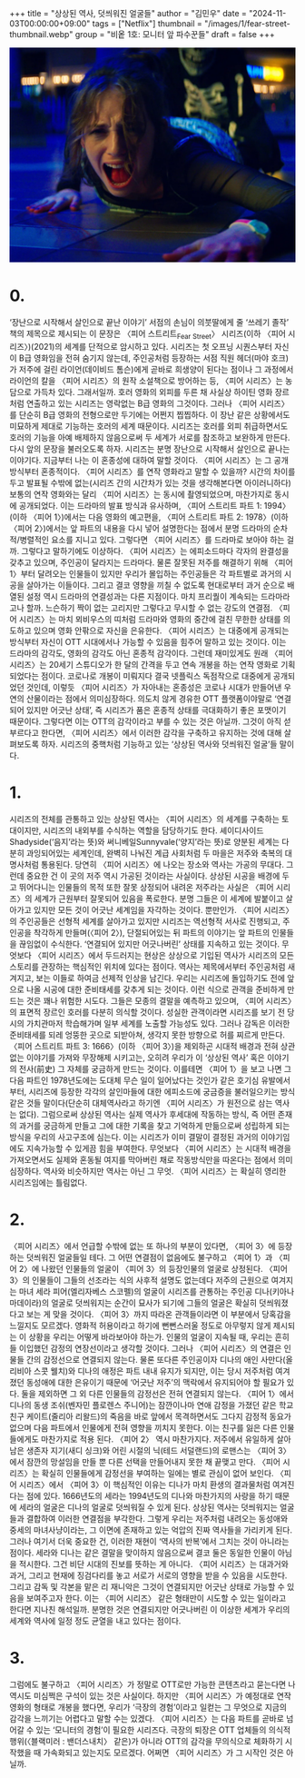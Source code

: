 +++
title = "상상된 역사, 덧씌워진 얼굴들"
author = "김민우"
date = "2024-11-03T00:00:00+09:00"
tags = ["Netflix"]
thumbnail = "/images/1/fear-street-thumbnail.webp"
group = "비옽 1호: 모니터 앞 파수꾼들"
draft = false
+++

![Fear Street](/images/1/fear-street-1.webp)

# 0.

‘장난으로 시작해서 살인으로 끝난 이야기’
서점의 손님이 의붓딸에게 줄 ‘쓰레기 졸작’ 책의 제목으로 제시되는 이 문장은 〈피어 스트리트<sub>Fear Street</sub>〉 시리즈(이하 〈피어 시리즈〉)(2021)의 세계를 단적으로 암시하고 있다. 시리즈는 첫 오프닝 시퀀스부터 자신이 B급 영화임을 전혀 숨기지 않는데, 주인공처럼 등장하는 서점 직원 헤더(마야 호크)가 저주에 걸린 라이언(데이비드 톰슨)에게 곧바로 희생양이 된다는 점이나 그 과정에서 라이언의 칼을 〈피어 시리즈〉의 원작 소설책으로 방어하는 등, 〈피어 시리즈〉는 농담으로 가득차 있다. 그래서일까. 호러 영화의 외피를 두른 채 사실상 하이틴 영화 장르처럼 연출하고 있는 시리즈는 영락없는 B급 영화의 그것이다. 그러나 〈피어 시리즈〉를 단순히 B급 영화의 전형으로만 두기에는 어쩐지 찝찝하다. 이 장난 같은 상황에서도 미묘하게 제대로 기능하는 호러의 세계 때문이다. 시리즈는 호러를 외피 취급하면서도 호러의 기능을 아예 배제하지 않음으로써 두 세계가 서로를 참조하고 보완하게 만든다. 다시 앞의 문장을 불러오도록 하자. 시리즈는 분명 장난으로 시작해서 살인으로 끝나는 이야기다. 지금부터 나는 이 혼종성에 대하여 말할 것이다.
〈피어 시리즈〉는 그 공개 방식부터 혼종적이다. 〈피어 시리즈〉를 연작 영화라고 말할 수 있을까? 시간의 차이를 두고 발표될 수밖에 없는(시리즈 간의 시간차가 있는 것을 생각해본다면 아이러니하다) 보통의 연작 영화와는 달리 〈피어 시리즈〉는 동시에 촬영되었으며, 마찬가지로 동시에 공개되었다. 이는 드라마의 발표 방식과 유사하며, 〈피어 스트리트 파트 1: 1994〉(이하 〈피어 1〉)에서는 다음 영화의 예고편을, 〈피어 스트리트 파트 2: 1978〉(이하 〈피어 2〉)에서는 앞 파트의 내용을 다시 넣어 설명한다는 점에서 분명 드라마의 순차적/병렬적인 요소를 지니고 있다. 그렇다면 〈피어 시리즈〉를 드라마로 보아야 하는 걸까. 그렇다고 말하기에도 이상하다. 〈피어 시리즈〉는 에피소드마다 각자의 완결성을 갖추고 있으며, 주인공이 달라지는 드라마다. 물론 잘못된 저주를 해결하기 위해 〈피어 1〉부터 달려오는 인물들이 있지만 우리가 몰입하는 주인공들은 각 파트별로 과거의 시공을 살아가는 이들이다. 그리고 결코 영향을 끼칠 수 없도록 현대로부터 과거 순으로 배열된 설정 역시 드라마의 연결성과는 다른 지점이다. 마치 프리퀄이 계속되는 드라마라고나 할까. 느슨하기 짝이 없는 고리지만 그렇다고 무시할 수 없는 강도의 연결점. 〈피어 시리즈〉는 마치 뫼비우스의 띠처럼 드라마와 영화의 중간에 걸친 무한한 상태를 의도하고 있으며 영화 안팎으로 자신을 은유한다. 〈피어 시리즈〉는 대중에게 공개되는 방식부터 자신이 OTT 시대에서나 가능할 수 있음을 힘주어 말하고 있는 것이다. 이는 드라마의 감각도, 영화의 감각도 아닌 혼종적 감각이다. 그런데 재미있게도 원래 〈피어 시리즈〉는 20세기 스튜디오가 한 달의 간격을 두고 연속 개봉을 하는 연작 영화로 기획되었다는 점이다. 코로나로 개봉이 미뤄지다 결국 넷플릭스 독점작으로 대중에게 공개되었던 것인데, 이렇듯 〈피어 시리즈〉가 자아내는 혼종성은 코로나 시대가 만들어낸 우연의 산물이라는 점에서 의미심장하다. 의도치 않게 경유한 OTT 플랫폼이야말로 ‘연결되어 있지만 어긋난 상태’, 즉 시리즈가 품은 혼종적 상태를 극대화하기 좋은 포맷이기 때문이다. 그렇다면 이는 OTT의 감각이라고 부를 수 있는 것은 아닐까. 그것이 아직 섣부르다고 한다면, 〈피어 시리즈〉에서 이러한 감각을 구축하고 유지하는 것에 대해 살펴보도록 하자. 시리즈의 중핵처럼 기능하고 있는 ‘상상된 역사와 덧씌워진 얼굴’들 말이다.

# 1.

시리즈의 전체를 관통하고 있는 상상된 역사는 〈피어 시리즈〉의 세계를 구축하는 토대이지만, 시리즈의 내외부를 수식하는 역할을 담당하기도 한다. 셰이디사이드Shadyside(‘음지’라는 뜻)와 써니베일Sunnyvale(‘양지’라는 뜻)로 양분된 세계는 다분히 과잉되어있는 세계인데, 완벽히 나눠진 계급 사회처럼 두 마을은 저주와 축복의 대명사처럼 통용된다. 당연히 〈피어 시리즈〉에 나오는 장소와 역사는 가공의 무대다. 그런데 중요한 건 이 곳의 저주 역시 가공된 것이라는 사실이다. 상상된 시공을 배경에 두고 뛰어다니는 인물들의 목적 또한 잘못 상정되어 내려온 저주라는 사실은 〈피어 시리즈〉의 세계가 근원부터 잘못되어 있음을 폭로한다. 분명 그들은 이 세계에 발붙이고 살아가고 있지만 모든 것이 어긋난 세계임을 자각하는 것이다. 뿐만인가. 〈피어 시리즈〉의 주인공들은 선형적 세계를 살아가고 있지만 시리즈는 역선형적 서사로 진행되고, 주인공을 착각하게 만들며(〈피어 2〉), 단절되어있는 뒤 파트의 이야기는 앞 파트의 인물들을 끊임없이 수식한다. ‘연결되어 있지만 어긋나버린’ 상태를 지속하고 있는 것이다.
무엇보다 〈피어 시리즈〉에서 두드러지는 현상은 상상으로 기입된 역사가 시리즈의 모든 스토리를 관장하는 핵심적인 위치에 있다는 점이다. 역사는 제목에서부터 주인공처럼 새겨지고, 보는 이들로 하여금 선제적 인상을 남긴다. 우리는 시리즈에 돌입하기도 전에 앞으로 나올 시공에 대한 준비태세를 갖추게 되는 것이다. 이런 식으로 관객을 준비하게 만드는 것은 꽤나 위험한 시도다. 그들은 모종의 결말을 예측하고 있으며, 〈피어 시리즈〉의 표면적 장르인 호러를 다분히 의식할 것이다. 성실한 관객이라면 시리즈를 보기 전 당시의 가치관마저 학습해가며 일부 세계를 노출할 가능성도 있다. 그러나 감독은 이러한 준비태세를 되레 엉뚱한 곳으로 되받아쳐, 생각지 못한 방향으로 허를 찌르게 만든다. 〈피어 스트리트 파트 3: 1666〉(이하 〈피어 3〉)을 제외하곤 시대적 배경과 전혀 상관없는 이야기를 가져와 무장해제 시키고는, 오히려 우리가 이 ‘상상된 역사’ 혹은 이야기의 전사(前史) 그 자체를 궁금하게 만드는 것이다. 이를테면 〈피어 1〉을 보고 나면 그 다음 파트인 1978년도에는 도대체 무슨 일이 일어났다는 것인가 같은 호기심 유발에서부터, 시리즈에 등장한 각각의 살인마들에 대한 에피소드에 궁금증을 불러일으키는 방식 같은 것들 말이다(단순히 대체역사라고 하기엔 〈피어 시리즈〉가 원전으로 삼는 역사는 없다). 그럼으로써 상상된 역사는 실제 역사가 후세대에 작동하는 방식, 즉 어떤 존재의 과거를 궁금하게 만들고 그에 대한 기록을 찾고 기억하게 만듦으로써 성립하게 되는 방식을 우리의 사고구조에 심는다. 이는 시리즈가 이미 결말이 결정된 과거의 이야기임에도 지속가능할 수 있게끔 힘을 부여한다. 무엇보다 〈피어 시리즈〉는 시대적 배경을 가져오면서도 실제와 혼동될 여지를 막아버린 채로 작동방식만을 따온다는 점에서 의미심장하다. 역사와 비슷하지만 역사는 아닌 그 무엇. 〈피어 시리즈〉는 확실히 영리한 시리즈임에는 틀림없다.

# 2.

〈피어 시리즈〉에서 언급할 수밖에 없는 또 하나의 부분이 있다면, 〈피어 3〉에 등장하는 덧씌워진 얼굴들일 테다. 그 어떤 연결점이 없음에도 불구하고 〈피어 1〉과 〈피어 2〉에 나왔던 인물들의 얼굴이 〈피어 3〉의 등장인물의 얼굴로 상정된다. 〈피어 3〉의 인물들이 그들의 선조라는 식의 사후적 설명도 없는데다 저주의 근원으로 여겨지는 마녀 세라 피어(엘리자베스 스코펠)의 얼굴이 시리즈를 관통하는 주인공 디나(키아나 마데이라)의 얼굴로 덧씌워지는 순간이 묘사가 되기에 그들의 얼굴은 확실히 덧씌워졌다고 보는 게 맞을 것이다. 〈피어 3〉까지 따라온 관객들이라면 이 부분에서 당혹감을 느낄지도 모르겠다. 영화적 허용이라고 하기에 뻔뻔스러울 정도로 아무렇지 않게 제시되는 이 상황을 우리는 어떻게 바라보아야 하는가. 인물의 얼굴이 지속될 때, 우리는 흔히들 이입했던 감정의 연장선이라고 생각할 것이다. 그러나 〈피어 시리즈〉의 연결은 인물들 간의 감정선으로 연결되지 않는다. 물론 또다른 주인공이자 디나의 애인 사만다(올리비아 스콧 웰치)와 디나의 애정은 파트 내내 유지가 되지만, 이는 당시 저주처럼 여겨졌던 동성애에 대한 은유이기 때문에 ‘어긋난 저주’의 맥락에서 유지되어야 할 필요가 있다. 둘을 제외하면 그 외 다른 인물들의 감정선은 전혀 연결되지 않는다. 〈피어 1〉에서 디나의 동생 조쉬(벤자민 플로렌스 주니어)는 잠깐이나마 연애 감정을 가졌던 같은 학교 친구 케이트(줄리아 리왈드)의 죽음을 바로 앞에서 목격하면서도 그다지 감정적 동요가 없으며 다음 파트에서 인물에게 전혀 영향을 끼치지 못한다. 이는 친구를 잃은 다른 인물들에게도 마찬가지로 적용 된다. 〈피어 2〉 역시 마찬가지다. 저주에서 유일하게 살아남은 생존자 지기(새디 싱크)와 어린 시절의 닉(테드 서덜랜드)의 로맨스는 〈피어 3〉에서 잠깐의 망설임을 만들 뿐 다른 선택을 만들어내지 못한 채 끝맺고 만다. 〈피어 시리즈〉는 확실히 인물들에게 감정선을 부여하는 일에는 별로 관심이 없어 보인다.
〈피어 시리즈〉에서 〈피어 3〉이 핵심적인 이유는 디나가 마치 환생의 결과물처럼 여겨진다는 점에 있다. 1666년도의 세라는 1994년도의 디나와 마찬가지의 사랑을 하기 때문에 세라의 얼굴은 디나의 얼굴로 덧씌워질 수 있게 된다. 상상된 역사는 덧씌워지는 얼굴들과 결합하여 이러한 연결점을 부각한다. 그렇게 우리는 저주처럼 내려오는 동성애와 중세의 마녀사냥이라는, 그 이면에 존재하고 있는 억압의 진짜 역사들을 가리키게 된다. 그러나 여기서 더욱 중요한 건, 이러한 재현이 ‘역사의 반복’에서 그치는 것이 아니라는 점이다. 세라와 디나는 같은 결말을 맞이하지 않음으로써 결코 둘은 동일한 인물이 아님을 적시한다. 그건 비단 시대의 진보를 뜻하는 게 아니다. 〈피어 시리즈〉는 대과거와 과거, 그리고 현재에 징검다리를 놓고 서로가 서로의 영향을 받을 수 있음을 시도한다. 그리고 감독 및 각본을 맡은 리 재니악은 그것이 연결되지만 어긋난 상태로 가능할 수 있음을 보여주고자 한다. 이는 〈피어 시리즈〉 같은 형태만이 시도할 수 있는 일이라고 한다면 지나친 해석일까. 분명한 것은 연결되지만 어긋나버린 이 이상한 세계가 우리의 세계와 역사에 일정 정도 균열을 내고 있다는 점이다.

# 3.

그럼에도 불구하고 〈피어 시리즈〉가 정말로 OTT로만 가능한 콘텐츠라고 묻는다면 나 역시도 미심쩍은 구석이 있는 것은 사실이다. 하지만 〈피어 시리즈〉가 예정대로 연작 영화의 형태로 개봉을 했다면, 우리가 ‘극장의 경험’이라고 일컫는 그 무엇으로 지금의 감각을 느끼기는 어렵다고 말할 수는 있겠다. 〈피어 시리즈〉는 다음 파트를 곧바로 넘어갈 수 있는 ‘모니터의 경험’이 필요한 시리즈다. 극장의 퇴장은 OTT 업체들의 의식적 행위(〈블랙미러 : 밴더스내치〉 같은)가 아니라 OTT의 감각을 무의식으로 체화하기 시작했을 때 가속화되고 있는지도 모르겠다. 어쩌면 〈피어 시리즈〉가 그 시작인 것은 아닐까.
